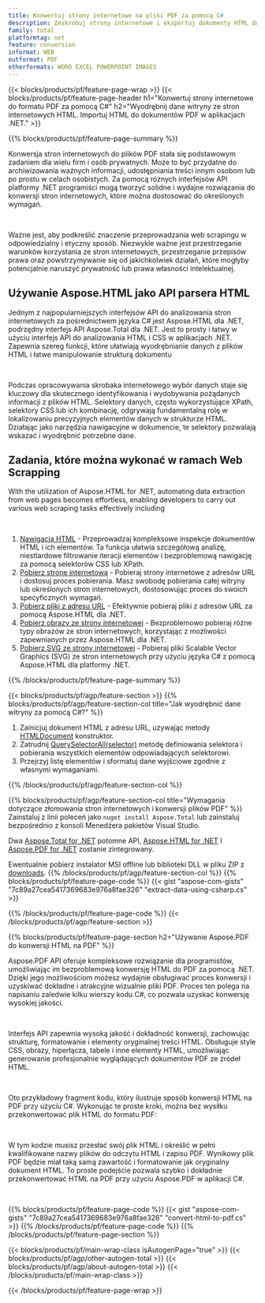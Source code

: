 ```yaml
---
title: Konwertuj strony internetowe na pliki PDF za pomocą C#
description: Zeskrobuj strony internetowe i eksportuj dokumenty HTML do PDF. Twórz aplikacje .NET, aby pobierać dane z witryn internetowych do formatu PDF. 
family: total
platformtag: net
feature: conversion
informat: WEB
outformat: PDF
otherformats: WORD EXCEL POWERPOINT IMAGES
---
```

{{< blocks/products/pf/feature-page-wrap >}}
{{< blocks/products/pf/feature-page-header h1="Konwertuj strony internetowe do formatu PDF za pomocą C#" h2="Wyodrębnij dane witryny ze stron internetowych HTML. Importuj HTML do dokumentów PDF w aplikacjach .NET." >}}

{{% blocks/products/pf/feature-page-summary %}}

<p>Konwersja stron internetowych do plików PDF stała się podstawowym zadaniem dla wielu firm i osób prywatnych. Może to być przydatne do archiwizowania ważnych informacji, udostępniania treści innym osobom lub po prostu w celach osobistych. Za pomocą różnych interfejsów API platformy .NET programiści mogą tworzyć solidne i wydajne rozwiązania do konwersji stron internetowych, które można dostosować do określonych wymagań.</p><br />

<p>Ważne jest, aby podkreślić znaczenie przeprowadzania web scrapingu w odpowiedzialny i etyczny sposób. Niezwykle ważne jest przestrzeganie warunków korzystania ze stron internetowych, przestrzeganie przepisów prawa oraz powstrzymywanie się od jakichkolwiek działań, które mogłyby potencjalnie naruszyć prywatność lub prawa własności intelektualnej.</p>

<h2 class="heading-border">Używanie Aspose.HTML jako API parsera HTML</h2>

<p>Jednym z najpopularniejszych interfejsów API do analizowania stron internetowych za pośrednictwem języka C# jest Aspose.HTML dla .NET, podrzędny interfejs API Aspose.Total dla .NET. Jest to prosty i łatwy w użyciu interfejs API do analizowania HTML i CSS w aplikacjach .NET. Zapewnia szereg funkcji, które ułatwiają wyodrębnianie danych z plików HTML i łatwe manipulowanie strukturą dokumentu</p><br />

<p>Podczas opracowywania skrobaka internetowego wybór danych staje się kluczowy dla skutecznego identyfikowania i wydobywania pożądanych informacji z plików HTML. Selektory danych, często wykorzystujące XPath, selektory CSS lub ich kombinację, odgrywają fundamentalną rolę w lokalizowaniu precyzyjnych elementów danych w strukturze HTML. Działając jako narzędzia nawigacyjne w dokumencie, te selektory pozwalają wskazać i wyodrębnić potrzebne dane.</p>

<h2 class="heading-border">Zadania, które można wykonać w ramach Web Scrapping</h2>

<p>With the utilization of Aspose.HTML for .NET, automating data extraction from web pages becomes effortless, enabling developers to carry out various web scraping tasks effectively including</p><br />

1. [Nawigacja HTML](https://docs.aspose.com/html/net/html-navigation/) - Przeprowadzaj kompleksowe inspekcje dokumentów HTML i ich elementów. Ta funkcja ułatwia szczegółową analizę, niestIardowe filtrowanie iteracji elementów i bezproblemową nawigację za pomocą selektorów CSS lub XPath.
2. [Pobierz stronę internetową](https://docs.aspose.com/html/net/download-website/) - Pobieraj strony internetowe z adresów URL i dostosuj proces pobierania. Masz swobodę pobierania całej witryny lub określonych stron internetowych, dostosowując proces do swoich specyficznych wymagań.
3. [Pobierz pliki z adresu URL](https://docs.aspose.com/html/net/download-file-from-url/) - Efektywnie pobieraj pliki z adresów URL za pomocą Aspose.HTML dla .NET.
4. [Pobierz obrazy ze strony internetowej](https://docs.aspose.com/html/net/download-images-from-website/) - Bezproblemowo pobieraj różne typy obrazów ze stron internetowych, korzystając z możliwości zapewnianych przez Aspose.HTML dla .NET.
5. [Pobierz SVG ze strony internetowej](https://docs.aspose.com/html/net/download-svg-from-website/) - Pobieraj pliki Scalable Vector Graphics (SVG) ze stron internetowych przy użyciu języka C# z pomocą Aspose.HTML dla platformy .NET.

{{% /blocks/products/pf/feature-page-summary  %}}

{{< blocks/products/pf/agp/feature-section >}}
{{% blocks/products/pf/agp/feature-section-col title="Jak wyodrębnić dane witryny za pomocą C#?" %}}

1. Zainicjuj dokument HTML z adresu URL, używając metody [HTMLDocument](https://reference.aspose.com/html/net/aspose.html/htmldocument/htmldocument/) konstruktor.
2. Zatrudnij [QuerySelectorAll(selector)](https://reference.aspose.com/html/net/aspose.html.dom/document/queryselectorall/) metodę definiowania selektora i pobierania wszystkich elementów odpowiadających selektorowi.
3. Przejrzyj listę elementów i sformatuj dane wyjściowe zgodnie z własnymi wymaganiami.
 
{{% /blocks/products/pf/agp/feature-section-col %}}

{{% blocks/products/pf/agp/feature-section-col title="Wymagania dotyczące złomowania stron internetowych i konwersji plików PDF" %}}
Zainstaluj z linii poleceń jako ```nuget install Aspose.Total``` lub zainstaluj bezpośrednio z konsoli Menedżera pakietów Visual Studio.

Dwa [Aspose.Total for .NET](https://products.aspose.com/total/net/) potomne API, [Aspose.HTML for .NET](https://products.aspose.com/html/net/) I [Aspose.PDF for .NET](https://products.aspose.com/pdf/net/) zostanie zintegrowany.

Ewentualnie pobierz instalator MSI offline lub biblioteki DLL w pliku ZIP z [downloads](https://releases.aspose.com/total/net).
{{% /blocks/products/pf/agp/feature-section-col %}}
{{% blocks/products/pf/feature-page-code %}}
{{< gist "aspose-com-gists" "7c89a27cea5417369683e976a8fae326" "extract-data-using-csharp.cs" >}}

{{% /blocks/products/pf/feature-page-code %}}
{{< /blocks/products/pf/agp/feature-section >}}

{{% blocks/products/pf/feature-page-section  h2="Używanie Aspose.PDF do konwersji HTML na PDF" %}}
<p>Aspose.PDF API oferuje kompleksowe rozwiązanie dla programistów, umożliwiając im bezproblemową konwersję HTML do PDF za pomocą .NET. Dzięki jego możliwościom możesz wydajnie obsługiwać proces konwersji i uzyskiwać dokładne i atrakcyjne wizualnie pliki PDF. Proces ten polega na napisaniu zaledwie kilku wierszy kodu C#, co pozwala uzyskać konwersję wysokiej jakości.</p><br />

<p>Interfejs API zapewnia wysoką jakość i dokładność konwersji, zachowując strukturę, formatowanie i elementy oryginalnej treści HTML. Obsługuje style CSS, obrazy, hiperłącza, tabele i inne elementy HTML, umożliwiając generowanie profesjonalnie wyglądających dokumentów PDF ze źródeł HTML.</p><br />

<p>Oto przykładowy fragment kodu, który ilustruje sposób konwersji HTML na PDF przy użyciu C#. Wykonując te proste kroki, można bez wysiłku przekonwertować plik HTML do formatu PDF:</p><br />

<p>W tym kodzie musisz przesłać swój plik HTML i określić w pełni kwalifikowane nazwy plików do odczytu HTML i zapisu PDF. Wynikowy plik PDF będzie miał taką samą zawartość i formatowanie jak oryginalny dokument HTML. To proste podejście pozwala szybko i dokładnie przekonwertować HTML na PDF przy użyciu Aspose.PDF w aplikacji C#.</p><br />

{{% blocks/products/pf/feature-page-code %}}
{{< gist "aspose-com-gists" "7c89a27cea5417369683e976a8fae326" "convert-html-to-pdf.cs" >}}
{{% /blocks/products/pf/feature-page-code  %}}
{{% /blocks/products/pf/feature-page-section %}}

{{< blocks/products/pf/main-wrap-class isAutogenPage="true" >}}
{{< blocks/products/pf/agp/other-autogen-total >}}
{{< blocks/products/pf/agp/about-autogen-total >}}
{{< /blocks/products/pf/main-wrap-class >}}

{{< /blocks/products/pf/feature-page-wrap >}}